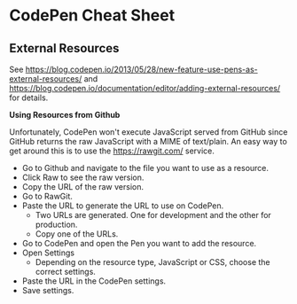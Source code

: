 # CodePen Cheat Sheet


## External Resources

See https://blog.codepen.io/2013/05/28/new-feature-use-pens-as-external-resources/ and
https://blog.codepen.io/documentation/editor/adding-external-resources/ for details.

**Using Resources from Github**

Unfortunately, CodePen won't execute JavaScript served from GitHub since GitHub returns the raw JavaScript with a MIME
of text/plain.  An easy way to get around this is to use the https://rawgit.com/ service.

* Go to Github and navigate to the file you want to use as a resource.
* Click Raw to see the raw version.
* Copy the URL of the raw version.
* Go to RawGit.
* Paste the URL to generate the URL to use on CodePen.
  - Two URLs are generated. One for development and the other for production.
  - Copy one of the URLs.
* Go to CodePen and open the Pen you want to add the resource.
* Open Settings
  - Depending on the resource type, JavaScript or CSS, choose the correct settings.
* Paste the URL in the CodePen settings.
* Save settings.
